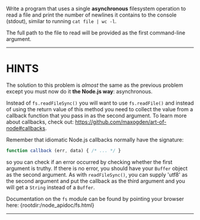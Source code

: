 Write a program that uses a single **asynchronous** filesystem operation to read a file and print the number of newlines it contains to the console (stdout), similar to running `cat file | wc -l`.

The full path to the file to read will be provided as the first command-line argument.

----------------------------------------------------------------------
# HINTS

The solution to this problem is *almost* the same as the previous problem except you must now do it **the Node.js way**: asynchronous.

Instead of `fs.readFileSync()` you will want to use `fs.readFile()` and instead of using the return value of this method you need to collect the value from a callback function that you pass in as the second argument. To learn more about callbacks, check out: https://github.com/maxogden/art-of-node#callbacks.

Remember that idiomatic Node.js callbacks normally have the signature:

```js
function callback (err, data) { /* ... */ }
```

so you can check if an error occurred by checking whether the first argument is truthy. If there is no error, you should have your `Buffer` object as the second argument. As with `readFileSync()`, you can supply 'utf8' as the second argument and put the callback as the third argument and you will get a `String` instead of a `Buffer`.

Documentation on the `fs` module can be found by pointing your browser here:
  {rootdir:/node_apidoc/fs.html}

----------------------------------------------------------------------
